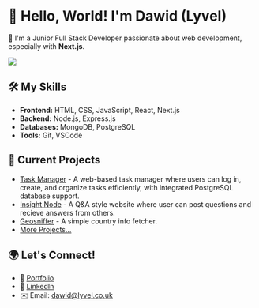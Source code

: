 # 👋 Hello, World! I'm Dawid (Lyvel)

🌱 I'm a Junior Full Stack Developer passionate about web development, especially with **Next.js**.

![](https://img001.prntscr.com/file/img001/8ZMb8kScTjKLfltq0J5TaA.png)

## 🛠️ My Skills

- **Frontend:** HTML, CSS, JavaScript, React, Next.js
- **Backend:** Node.js, Express.js
- **Databases:** MongoDB, PostgreSQL
- **Tools:** Git, VSCode

## 🔭 Current Projects

- [Task Manager](https://github.com/Lyvel/task-manager) - A web-based task manager where users can log in, create, and organize tasks efficiently, with integrated PostgreSQL database support.
- [Insight Node](https://github.com/Lyvel/insight-node) - A Q&A style website where user can post questions and recieve answers from others.
- [Geosniffer](https://github.com/Lyvel/GeoSniffer) - A simple country info fetcher.
- [More Projects...](https://github.com/Lyvel?tab=repositories)

## 🌍 Let's Connect!

- 📝 [Portfolio](https://lyvel.co.uk/)
- 💼 [LinkedIn](https://www.linkedin.com/in/dawid-mleczko/)
- ✉️ Email: dawid@lyvel.co.uk

<!---
## 📊 GitHub Stats

![Your GitHub stats](https://github-readme-stats.vercel.app/api?username=Lyvel&show_icons=true&count_private=true&theme=radical) ![Top Langs](https://github-readme-stats.vercel.app/api/top-langs/?username=Lyvel&layout=compact&theme=radical)
-->
